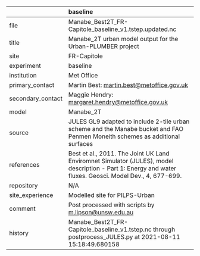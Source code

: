 |                   | baseline                                                                                                                                                |
|:------------------|:--------------------------------------------------------------------------------------------------------------------------------------------------------|
| file              | Manabe_Best2T_FR-Capitole_baseline_v1.tstep.updated.nc                                                                                                  |
| title             | Manabe_2T urban model output for the Urban-PLUMBER project                                                                                              |
| site              | FR-Capitole                                                                                                                                             |
| experiment        | baseline                                                                                                                                                |
| institution       | Met Office                                                                                                                                              |
| primary_contact   | Martin Best: martin.best@metoffice.gov.uk                                                                                                               |
| secondary_contact | Maggie Hendry: margaret.hendry@metoffice.gov.uk                                                                                                         |
| model             | Manabe_2T                                                                                                                                               |
| source            | JULES GL9 adapted to include 2-tile urban scheme and the Manabe bucket and FAO Penmen Moneith schemes as additional surfaces                            |
| references        | Best et al., 2011. The Joint UK Land Enviromnet Simulator (JULES), model description - Part 1: Energy and water fluxes. Geosci. Model Dev., 4, 677-699. |
| repository        | N/A                                                                                                                                                     |
| site_experience   | Modelled site for PILPS-Urban                                                                                                                           |
| comment           | Post processed with scripts by m.lipson@unsw.edu.au                                                                                                     |
| history           | Manabe_Best2T_FR-Capitole_baseline_v1.tstep.nc through postprocess_JULES.py at 2021-08-11 15:18:49.680158                                               |
